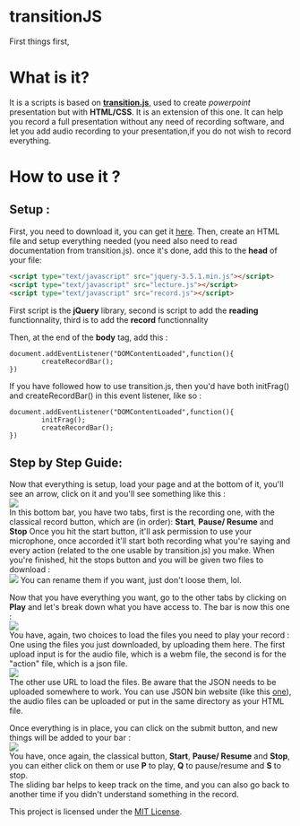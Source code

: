 # transitionJS

First things first, 
<h1>What is it?</h1>

It is a scripts is based on <a href="https://math.unice.fr/~pantz/Geek/transition.html">**transition.js**</a>, used to create 
*powerpoint* presentation but with **HTML/CSS**. It is an extension of 
this one.
It can help you record a full presentation without any need of recording software, and let you add audio recording to your presentation,if you
do not wish to record everything.

<h1>How to use it ?</h1>
<h2>Setup :</h2>

First, you need to download it, you can get it <a href="https://github.com/Hanasagi/transitionJS/archive/Quentin.zip">here</a>. 
Then, create an HTML file and setup everything needed (you need also need to read documentation from
transition.js). once it's done, add 
this to the **head** of your file:
```HTML
<script type="text/javascript" src="jquery-3.5.1.min.js"></script>
<script type="text/javascript" src="lecture.js"></script>
<script type="text/javascript" src="record.js"></script>
```
First script is the **jQuery** library, second is script to add the **reading** functionnality, third is to add the **record** functionnality

Then, at the end of the **body** tag, add this : 
```JS
document.addEventListener("DOMContentLoaded",function(){
		createRecordBar();
})
```
If you have followed how to use transition.js, then you'd have both initFrag() and createRecordBar() in this event listener, like so :
```JS
document.addEventListener("DOMContentLoaded",function(){
		initFrag();
		createRecordBar();
})
```

<h2>Step by Step Guide:</h2>

Now that everything is setup, load your page and at the bottom of it, you'll see an arrow, click on it and you'll see something like this :
<br><img src="https://puu.sh/FZcXZ/6709150e46.png"/>
<br>
In this bottom bar, you have two tabs, first is the recording one, with the classical record button, which are (in order): **Start**, **Pause/
Resume** and **Stop**
Once you hit the start button, it'll ask permission to use your microphone, once accorded it'll start both recording what you're saying and
every action (related to the one usable by transition.js) you make. When you're finished, hit the stops button and you will be given two files
to download : <br>
<img src="https://puu.sh/FZd88/b701fc6e84.png"/>
You can rename them if you want, just don't loose them, lol.

Now that you have everything you want, go to the other tabs by clicking on **Play** and let's break down what you have access to. The bar
is now this one : <br/>
<img src="https://puu.sh/FZdeq/9c9099c06d.png"/><br/>
You have, again, two choices to load the files you need to play your record : 
<br/>One using the files you just downloaded, by uploading them here.
The first upload input is for the audio file, which is a webm file, the second is for the "action" file, which is a json file.<br/>
<img src="https://puu.sh/FZdnZ/7d85d012b0.png"/><br/>
The other use URL to load the files. Be aware that the JSON needs to be uploaded somewhere to work. You can use JSON bin website (like this 
<a href="https://extendsclass.com/json-storage.html">one</a>), the audio files can be uploaded or put in the same directory as your HTML file.

Once everything is in place, you can click on the submit button, and new things will be added to your bar : <br>
<img src="https://puu.sh/FZdFH/1f574acea9.png"/><br> You have, once again, the classical button, **Start**, **Pause/
Resume** and **Stop**, you can either click on them or use **P** to play, **Q** to pause/resume and **S** to stop.<br>
The sliding bar helps to keep track on the time, and you can also go back to another time if you didn't understand something in the record.

This project is licensed under the <a href="https://opensource.org/licenses/mit-license.php">MIT License</a>.
